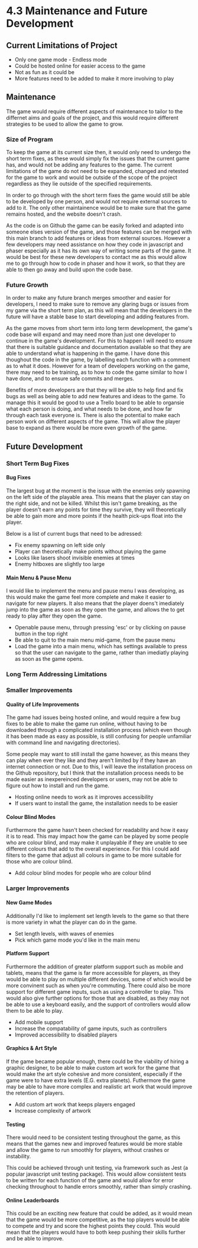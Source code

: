 # 4.3 Maintenance and Future Development

## Current Limitations of Project

* Only one game mode - Endless mode
* Could be hosted online for easier access to the game
* Not as fun as it could be
* More features need to be added to make it more involving to play

## Maintenance

The game would require different aspects of maintenance to tailor to the differnet aims and goals of the project, and this would require different strategies to be used to allow the game to grow.&#x20;

### Size of Program

To keep the game at its current size then, it would only need to undergo the short term fixes, as these would simply fix the issues that the current game has, and would not be adding any features to the game. The current limitations of the game do not need to be expanded, changed and retested for the game to work and would be outside of the scope of the project regardless as they lie outside of the specified requirements.&#x20;

In order to go through with the short term fixes the game would still be able to be developed by one person, and would not require external sources to add to it. The only other maintainence would be to make sure that the game remains hosted, and the website doesn't crash.&#x20;

As the code is on Github the game can be easily forked and adapted into someone elses version of the game, and those features can be merged with this main branch to add features or ideas from external sources. However a few developers may need assistance on how they code in javascript and phaser especially as it has its own way of writing some parts of the game. It would be best for these new developers to contact me as this would allow me to go through how to code in phaser and how it work, so that they are able to then go away and build upon the code base.&#x20;

### Future Growth

In order to make any future branch merges smoother and easier for developers, I need to make sure to remove any glaring bugs or issues from my game via the short term plan, as this will mean that the developers in the future will have a stable base to start developing and adding features from.&#x20;

As the game moves from short term into long term development, the game's code base will expand and may need more than just one developer to continue in the game's development. For this to happen I will need to ensure that there is suitable guidance and documentation available so that they are able to understand what is happening in the game. I have done this thoughout the code in the game, by labelling each function with a comment as to what it does. However for a team of developers working on the game, there may need to be training, as to how to code the game similar to how I have done, and to ensure safe commits and merges.&#x20;

Benefits of more developers are that they will be able to help find and fix bugs as well as being able to add new features and ideas to the game. To manage this it would be good to use a Trello board to be able to organsie what each person is doing, and what needs to be done, and how far through each task everyone is. There is also the potential to make each person work on different aspects of the game. This will allow the player base to expand as there would be more even growth of the game.&#x20;

## Future Development

### Short Term Bug Fixes

#### Bug Fixes

The largest bug at the moment is the issue with the enemies only spawning on the left side of the playable area. This means that the player can stay on the right side, and not be killed. Whilst this isn't game breaking, as the player doesn't earn any points for time they survive, they will theoretically be able to gain more and more points if the health pick-ups float into the player.&#x20;

Below is a list of current bugs that need to be adressed:

* Fix enemy spawning on left side only
* Player can theoretically make points without playing the game
* Looks like lasers shoot invisible enemies at times
* Enemy hitboxes are slightly too large

#### Main Menu & Pause Menu

I would like to implement the menu and pause menu I was developing, as this would make the game feel more complete and make it easier to navigate for new players. It also means that the player doens't imediately jump into the game as soon as they open the game, and allows the to get ready to play after they open the game.&#x20;

* Openable pause menu, through pressing 'esc' or by clicking on pause button in the top right
* Be able to quit to the main menu mid-game, from the pause menu
* Load the game into a main menu, which has settings available to press so that the user can navigate to the game, rather than imediatly playing as soon as the game opens.&#x20;

### Long Term Addressing Limitations

### Smaller Improvements

#### Quality of Life Improvements

The game had issues being hosted online, and would require a few bug fixes to be able to make the game run online, without having to be downloaded through a complicated installation process (which even though it has been made as easy as possible, is still confusing for people unfamiliar with command line and navigating directories).

Some people may want to still install the game however, as this means they can play when ever they like and they aren't limited by if they have an internet connection or not. Due to this, I will leave the installation process on the Github repository, but I think that the installation process needs to be made easier as inexpereinced developers or users, may not be able to figure out how to install and run the game.&#x20;

* Hosting online needs to work as it improves accessibility
* If users want to install the game, the installation needs to be easier&#x20;

#### Colour Blind Modes

Furthermore the game hasn't been checked for readability and how it easy it is to read. This may impact how the game can be played by some people who are colour blind, and may make it unplayable if they are unable to see different colours that add to the overall experience. For this I could add filters to the game that adjust all colours in game to be more suitable for those who are colour blind.

* Add colour blind modes for people who are colour blind

### Larger Improvements

#### New Game Modes

Additionally I'd like to implement set length levels to the game so that there is more variety in what the player can do in the game.&#x20;

* Set length levels, with waves of enemies
* Pick which game mode you'd like in the main menu

#### Platform Support

Furthermore the addition of greater platform support such as mobile and tablets, means that the game is far more accessible for players, as they would be able to play on multiple different devices, some of which would be more convinent such as when you're commuting. There could also be more support for different game inputs, such as using a controller to play. This would also give further options for those that are disabled, as they may not be able to use a keyboard easily, and the support of controllers would allow them to be able to play.&#x20;

* Add mobile support
* Increase the compatability of game inputs, such as controllers
* Improved accessibility to disabled players

#### Graphics & Art Style

If the game became popular enough, there could be the viability of hiring a graphic designer, to be able to make custom art work for the game that would make the art style cohesive and more consistent, especially if the game were to have extra levels (E.G. extra planets). Futhermore the game may be able to have more complex and realistic art work that would improve the retention of players.&#x20;

* Add custom art work that keeps players engaged
* Increase complexity of artwork

#### Testing

There would need to be consistent testing throughout the game, as this means that the games new and improved features would be more stable and allow the game to run smoothly for players, without crashes or instability.

This could be achieved through unit testing, via framework such as Jest (a popular javascript unit testing package). This would allow consistent tests to be written for each function of the game and would allow for error checking throughout to handle errors smoothly, rather than simply crashing.&#x20;

#### Online Leaderboards

This could be an exciting new feature that could be added, as it would mean that the game would be more competitive, as the top players would be able to compete and try and score the highest points they could. This would mean that the players would have to both keep pushing their skills further and be able to improve.&#x20;
